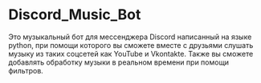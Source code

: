# Discord_Music_Bot
Это музыкальный бот для мессенджера Discord написанный на языке python, при помощи которого вы сможете вместе с друзьями слушать музыку из таких соцсетей как YouTube и Vkontakte. Также вы сможете добавлять обработку музыки в реальном времени при помощи фильтров.
